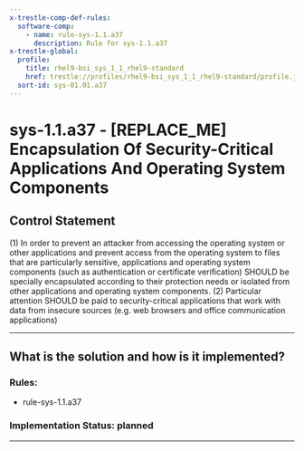 ```yaml
---
x-trestle-comp-def-rules:
  software-comp:
    - name: rule-sys-1.1.a37
      description: Rule for sys-1.1.a37
x-trestle-global:
  profile:
    title: rhel9-bsi_sys_1_1_rhel9-standard
    href: trestle://profiles/rhel9-bsi_sys_1_1_rhel9-standard/profile.json
  sort-id: sys-01.01.a37
---
```


# sys-1.1.a37 - \[REPLACE_ME\] Encapsulation Of Security-Critical Applications And Operating System Components

## Control Statement

(1) In order to prevent an attacker from accessing the operating system or other applications and
prevent access from the operating system to files that are particularly sensitive, applications
and operating system components (such as authentication or certificate verification) SHOULD
be specially encapsulated according to their protection needs or isolated from other
applications and operating system components. (2) Particular attention SHOULD be paid to
security-critical applications that work with data from insecure sources (e.g. web browsers and
office communication applications)

______________________________________________________________________

## What is the solution and how is it implemented?

<!-- For implementation status enter one of: implemented, partial, planned, alternative, not-applicable -->

<!-- Note that the list of rules under ### Rules: is read-only and changes will not be captured after assembly to JSON -->

<!-- Add control implementation description here for control: sys-1.1.a37 -->

### Rules:

  - rule-sys-1.1.a37

### Implementation Status: planned

______________________________________________________________________
